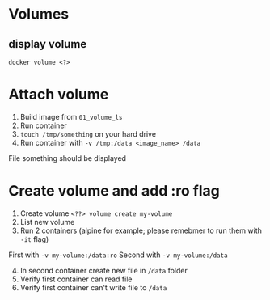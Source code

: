 # Volumes

## display volume

`docker volume <?>`

# Attach volume

1. Build image from `01_volume_ls`
2. Run container 
3. `touch /tmp/something` on your hard drive
3. Run container with `-v /tmp:/data <image_name> /data`

File something should be displayed

# Create volume and add :ro flag

1. Create volume `<??> volume create my-volume`
2. List new volume
3. Run 2 containers (alpine for example; please remebmer to run them with `-it` flag)

First with `-v my-volume:/data:ro`
Second with `-v my-volume:/data`

4. In second container create new file in `/data` folder
5. Verify first container can read file
6. Verify first container can't write file to `/data`